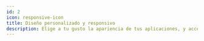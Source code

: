 ```yaml
---
id: 2
icon: responsive-icon
title: Diseño personalizado y responsivo
description: Elige a tu gusto la apariencia de tus aplicaciones, y accede a ellas desde cualquier dispositivo.
---
```



  